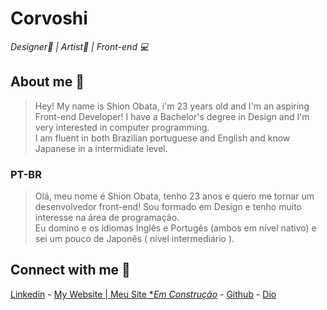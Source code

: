 # Corvoshi

*Designer📏 | Artist🎨 | Front-end 💻*

## About me 👤

>Hey! My name is Shion Obata, i'm 23 years old and I'm an aspiring Front-end Developer! I have a Bachelor's degree in Design and I'm very interested in computer programming. <br>
>I am fluent in both Brazilian portuguese and English and know Japanese in a intermidiate level.

### PT-BR 
>Olá, meu nome é Shion Obata, tenho 23 anos e quero me tornar um desenvolvedor front-end! Sou formado em Design e tenho muito interesse na área de programação. <br>
>Eu domino e os idiomas Inglês e Portugês (ambos em nível nativo) e sei um pouco de Japonês ( nível intermediário ).

## Connect with me 🤝

 [Linkedin](https://www.linkedin.com/in/shion-obata/) - 
 [My Website | Meu Site **Em Construção*](corvoshi.com.br) -
 [Github](https://github.com/Corvoshi) -
 [Dio](https://web.dio.me/users/shion_obata_o)

## 
